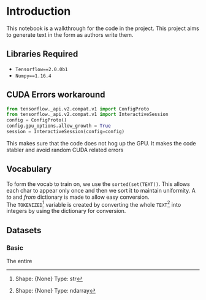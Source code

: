 # Introduction
This notebook is a walkthrough for the code in the project. 
This project aims to generate text in the form as authors write them.
## Libraries Required
* `Tensorflow==2.0.0b1`
* `Numpy==1.16.4`
## CUDA Errors workaround
```python
from tensorflow._api.v2.compat.v1 import ConfigProto
from tensorflow._api.v2.compat.v1 import InteractiveSession
config = ConfigProto()
config.gpu_options.allow_growth = True
session = InteractiveSession(config=config)
```
This makes sure that the code does not hog up the GPU. It makes the code stabler and
avoid random CUDA related errors
## Vocabulary
To form the vocab to train on, we use the ```sorted(set(TEXT))```. This allows each
char to appear only once and then we sort it to maintain uniformity. A *to* and *from*
dictionary is made to allow easy conversion.
<br>
The `TOKENIZED`[^1] variable is created by converting the whole `TEXT`[^2] into integers by 
using the dictionary for conversion.

[^1]: Shape: {None} Type: str
[^2]: Shape: {None} Type: ndarray

## Datasets
### Basic
The entire 


